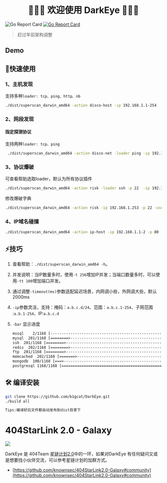 <h1 align="center">👏👏👏 欢迎使用 DarkEye 👏👏👏</h1>

![Go Report Card](https://img.shields.io/github/release-date/b1gcat/DarkEye) [![Go Report Card](https://goreportcard.com/badge/github.com/b1gcat/DarkEye)](https://goreportcard.com/report/github.com/b1gcat/DarkEye)


> 赶过年前架构调整

## Demo

## 🚀快速使用

### 1、主机发现
支持多种`loader: tcp、ping、http、nb`
```bash
./dist/superscan_darwin_amd64 -action disco-host -ip 192.168.1.1-254
```

### 2、网段发现

#### 指定探测协议

支持两种`loader: tcp、ping`

```bash
 ./dist/superscan_darwin_amd64 -action disco-net -loader ping -ip 192.168.1-254 
```

### 3、协议爆破
可查看帮助选取loader，默认为所有协议插件
```bash
./dist/superscan_darwin_amd64 -action risk -loader ssh -p 22  -ip 192.168.1.253 		
```

修改爆破字典

```bash
./dist/superscan_darwin_amd64 -action risk -ip 192.168.1.253 -p 22 -user varbing -pass pass.txt
```

### 4、IP域名碰撞

```bash
./dist/superscan_darwin_amd64 -action ip-host -ip 192.168.1.1-2 -p 80 -host host.txt
```

## ⚡️技巧

1. 查看帮助：`./dist/superscan_darwin_amd64 -h`。

2. 并发说明：当IP数量多时，使用`-t 256`增加IP并发；当端口数量多时，可以使用`-tt 100`增加端口并发。

2. 通过调整`-timeout(ms)`参数适配延迟场景，内网调小些，外网调大些，默认2000ms

4. `-ip`参数灵活，支持：掩码：`a.b.c.d/24`、范围：`a.b.c.1-254`、子网范围 :`a.b.1-254`、IP:`a.b.c.d`

5. `-bar` 显示进度

   ```asp
   mssql    2/1168 [--------------------------------------------------]   0 %
   mysql  201/1168 [========>-----------------------------------------]  17 %
   ssh  201/1168 [========>-------------------------------------------]  17 %
   redis  202/1168 [========>-----------------------------------------]  17 %
   ftp  201/1168 [========>-------------------------------------------]  17 %
   memcached  202/1168 [=======>--------------------------------------]  17 %
   mongodb  100/1168 [===>--------------------------------------------]   9 %
   postgresql 1168/1168 [=============================================] 100 %
   ```

   


## 🛠 编译安装

```bash
git clone https://github.com/b1gcat/DarkEye.git
./build all

Tips:编译好后文件都自动发布到dist目录下
```

# 404StarLink 2.0 - Galaxy

![](https://github.com/knownsec/404StarLink-Project/raw/master/logo.png)

DarkEye 是 404Team [星链计划2.0](https://github.com/knownsec/404StarLink2.0-Galaxy)中的一环，如果对DarkEye
有任何疑问又或是想要找小伙伴交流，可以参考星链计划的加群方式。

- [https://github.com/knownsec/404StarLink2.0-Galaxy#community](https://github.com/knownsec/404StarLink2.0-Galaxy#community)



